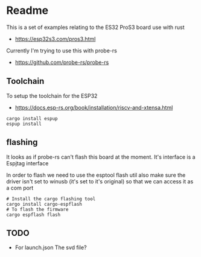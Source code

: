 # Readme

This is a set of examples relating to the ES32 ProS3 board use with rust

  * https://esp32s3.com/pros3.html

Currently I'm trying to use this with probe-rs

  * https://github.com/probe-rs/probe-rs

## Toolchain

To setup the toolchain for the ESP32

  * https://docs.esp-rs.org/book/installation/riscv-and-xtensa.html

```
cargo install espup
espup install
```

## flashing

It looks as if probe-rs can't flash this board at the moment.
It's interface is a Espjtag interface

In order to flash we need to use the esptool flash util
also make sure the driver isn't set to winusb (it's set to it's original) so that we can access it as a com port
```
# Install the cargo flashing tool
cargo install cargo-espflash
# To flash the firmware
cargo espflash flash
```

## TODO

  * For launch.json The svd file?
